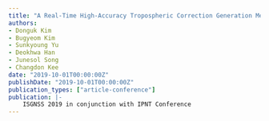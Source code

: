 ```yaml
---
title: "A Real-Time High-Accuracy Tropospheric Correction Generation Method for Compact Wide-Area RTK (WARTK)"
authors:
- Donguk Kim
- Bugyeom Kim
- Sunkyoung Yu
- Deokhwa Han
- Junesol Song
- Changdon Kee
date: "2019-10-01T00:00:00Z"
publishDate: "2019-10-01T00:00:00Z"
publication_types: ["article-conference"]
publication: |-
    ISGNSS 2019 in conjunction with IPNT Conference
---
```

